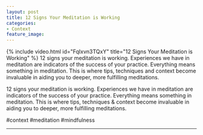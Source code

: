 ```yaml
---
layout: post
title: 12 Signs Your Meditation is Working
categories:
- Context
feature_image: 
---
```


{% include video.html id="FqIxvn3TQxY" title="12 Signs Your Meditation is Working" %}
12 signs your meditation is working. Experiences we have in meditation are indicators of the success of your practice. Everything means something in meditation. This is where tips, techniques and context become invaluable in aiding you to deeper, more fulfilling meditations.

12 signs your meditation is working. Experiences we have in meditation are indicators of the success of your practice. Everything means something in meditation. This is where tips, techniques & context become invaluable in aiding you to deeper, more fulfilling meditations.

#context #meditation #mindfulness 

---
